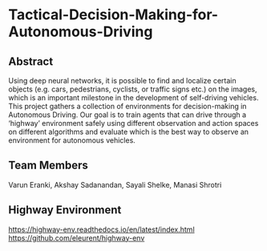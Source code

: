 # Tactical-Decision-Making-for-Autonomous-Driving

## Abstract
Using deep neural networks, it is possible to find and localize certain objects (e.g. cars, pedestrians, cyclists, or traffic signs etc.) on the images, which is an important milestone in the development of self-driving vehicles. This project gathers a collection of environments for decision-making in Autonomous Driving. Our goal is to train agents that can drive through a ‘highway’ environment safely using different observation and action spaces on different algorithms and evaluate which is the best way to observe an environment for autonomous vehicles. 

## Team Members
Varun Eranki, Akshay Sadanandan, Sayali Shelke, Manasi Shrotri 

## Highway Environment
https://highway-env.readthedocs.io/en/latest/index.html <br />
https://github.com/eleurent/highway-env

